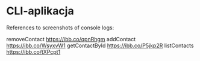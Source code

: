 # CLI-aplikacja

References to screenshots of console logs:

removeContact https://ibb.co/qpnRhgm
addContact https://ibb.co/WsyxvW1
getContactById https://ibb.co/P5jkp2R
listContacts https://ibb.co/tXPcpt1
